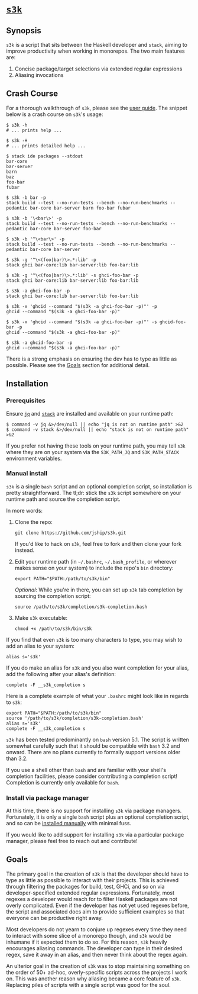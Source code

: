 # [`s3k`][]

## Synopsis

`s3k` is a script that sits between the Haskell developer and `stack`, aiming to
improve productivity when working in monorepos. The two main features are:

1. Concise package/target selections via extended regular expressions
1. Aliasing invocations

## Crash Course

For a thorough walkthrough of `s3k`, please see the [user guide](./GUIDE.md).
The snippet below is a crash course on `s3k`'s usage:

```
$ s3k -h
# ... prints help ...

$ s3k -H
# ... prints detailed help ...

$ stack ide packages --stdout
bar-core
bar-server
barn
baz
foo-bar
fubar

$ s3k -b bar -p
stack build --test --no-run-tests --bench --no-run-benchmarks --pedantic bar-core bar-server barn foo-bar fubar

$ s3k -b '\<bar\>' -p
stack build --test --no-run-tests --bench --no-run-benchmarks --pedantic bar-core bar-server foo-bar

$ s3k -b '^\<bar\>' -p
stack build --test --no-run-tests --bench --no-run-benchmarks --pedantic bar-core bar-server

$ s3k -g '^\<(foo|bar)\>.*:lib' -p
stack ghci bar-core:lib bar-server:lib foo-bar:lib

$ s3k -g '^\<(foo|bar)\>.*:lib' -s ghci-foo-bar -p
stack ghci bar-core:lib bar-server:lib foo-bar:lib

$ s3k -a ghci-foo-bar -p
stack ghci bar-core:lib bar-server:lib foo-bar:lib

$ s3k -x 'ghcid --command "$(s3k -a ghci-foo-bar -p)"' -p
ghcid --command "$(s3k -a ghci-foo-bar -p)"

$ s3k -x 'ghcid --command "$(s3k -a ghci-foo-bar -p)"' -s ghcid-foo-bar -p
ghcid --command "$(s3k -a ghci-foo-bar -p)"

$ s3k -a ghcid-foo-bar -p
ghcid --command "$(s3k -a ghci-foo-bar -p)"
```

There is a strong emphasis on ensuring the dev has to type as little as
possible. Please see the [Goals](#goals) section for additional detail.

## Installation

### Prerequisites

Ensure [`jq`][] and [`stack`][] are installed and available on your runtime
path:

```
$ command -v jq &>/dev/null || echo "jq is not on runtime path" >&2
$ command -v stack &>/dev/null || echo "stack is not on runtime path" >&2
```

If you prefer not having these tools on your runtime path, you may tell `s3k`
where they are on your system via the `S3K_PATH_JQ` and `S3K_PATH_STACK`
environment variables.

### Manual install

`s3k` is a single `bash` script and an optional completion script, so
installation is pretty straightforward. The tl;dr: stick the `s3k` script
somewhere on your runtime path and source the completion script.

In more words:

1. Clone the repo:
   ```
   git clone https://github.com/jship/s3k.git
   ```
   If you'd like to hack on `s3k`, feel free to fork and then clone your fork
   instead.
1. Edit your runtime path (in `~/.bashrc`, `~/.bash_profile`, or wherever makes
   sense on your system) to include the repo's `bin` directory:
   ```
   export PATH="$PATH:/path/to/s3k/bin"
   ```

   _Optional_: While you're in there, you can set up `s3k` tab completion by
   sourcing the completion script:
   ```
   source /path/to/s3k/completion/s3k-completion.bash
   ```
1. Make `s3k` executable:
   ```
   chmod +x /path/to/s3k/bin/s3k
   ```

If you find that even `s3k` is too many characters to type, you may wish to add
an alias to your system:

```
alias s='s3k'
```

If you do make an alias for `s3k` and you also want completion for your alias,
add the following after your alias's definition:

```
complete -F __s3k_completion s
```

Here is a complete example of what your `.bashrc` might look like in regards to
`s3k`:

```
export PATH="$PATH:/path/to/s3k/bin"
source '/path/to/s3k/completion/s3k-completion.bash'
alias s='s3k'
complete -F __s3k_completion s
```

`s3k` has been tested predominantly on `bash` version 5.1. The script is written
somewhat carefully such that it should be compatible with `bash` 3.2 and onward.
There are no plans currently to formally support versions older than 3.2.

If you use a shell other than `bash` and are familiar with your shell's
completion facilities, please consider contributing a completion script!
Completion is currently only available for `bash`.

### Install via package manager

At this time, there is no support for installing `s3k` via package managers.
Fortunately, it is only a single `bash` script plus an optional completion
script, and so can be [installed manually](#manual-install) with minimal fuss.

If you would like to add support for installing `s3k` via a particular package
manager, please feel free to reach out and contribute!

## Goals

The primary goal in the creation of `s3k` is that the developer should have to
type as little as possible to interact with their projects. This is achieved
through filtering the packages for build, test, GHCi, and so on via
developer-specified extended regular expressions. Fortunately, most regexes a
developer would reach for to filter Haskell packages are not overly complicated.
Even if the developer has not yet used regexes before, the script and associated
docs aim to provide sufficient examples so that everyone can be productive right
away.

Most developers do not yearn to conjure up regexes every time they need to
interact with some slice of a monorepo though, and `s3k` would be inhumane if it
expected them to do so. For this reason, `s3k` heavily encourages aliasing
commands. The developer can type in their desired regex, save it away in an
alias, and then never think about the regex again.

An ulterior goal in the creation of `s3k` was to stop maintaining something on
the order of 50+ ad-hoc, overly-specific scripts across the projects I work on.
This was another reason why aliasing became a core feature of `s3k`. Replacing
piles of scripts with a single script was good for the soul.

[`s3k`]: https://github.com/jship/s3k
[`jq`]: https://stedolan.github.io/jq/download/
[`stack`]: https://docs.haskellstack.org/en/stable/install_and_upgrade/
